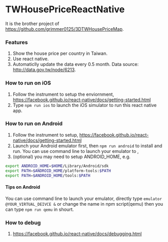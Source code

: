 # TWHousePriceReactNative

It is the brother project of https://github.com/grimmer0125/3DTWHousePriceMap. 

### Features
1. Show the house price per country in Taiwan. 
2. Use react native.
3. Automaticlly update the data every 0.5 month. Data source: http://data.gov.tw/node/6213. 

### How to run on iOS 
1. Follow the instrument to setup the enviornment, https://facebook.github.io/react-native/docs/getting-started.html
2. Type `npm run ios` to launch the iOS simulator to run this react native app. 

### How to run on Android
1. Follow the instrument to setup, https://facebook.github.io/react-native/docs/getting-started.html
2. Launch your Android emulator first, then `npm run android` to install and run. You can use command line to launch your emulator to , 
3. (optional) you may need to setup ANDROID_HOME, e.g. 
``` sh
export ANDROID_HOME=$HOME/Library/Android/sdk
export PATH=$ANDROID_HOME/platform-tools:$PATH
export PATH=$ANDROID_HOME/tools:$PATH
```
#### Tips on Android
You can use command line to launch your emulator, directly type `emulator @YOUR_VIRTUAL_DEIVCE &` or change the name in npm script(qemu) then you can type `npm run qemu` in shourt.

### How to debug
1. https://facebook.github.io/react-native/docs/debugging.html
